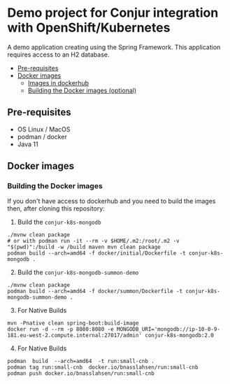 # Demo project for Conjur integration with OpenShift/Kubernetes
A demo application creating using the Spring Framework. 
This application requires access to an H2 database.

- [Pre-requisites](#pre-requisites)
- [Docker images](#docker-images)
  * [Images in dockerhub](#images-in-dockerhub)
  * [Building the Docker images (optional)](#building-the-docker-images--optional-)

## Pre-requisites
- OS Linux / MacOS
- podman / docker
- Java 11

## Docker images

### Building the Docker images 
If you don't have access to dockerhub and you need to build the images then, after cloning this repository:

1. Build the `conjur-k8s-mongodb`

```shell
./mvnw clean package
# or with podman run -it --rm -v $HOME/.m2:/root/.m2 -v "$(pwd)":/build -w /build maven mvn clean package
podman build --arch=amd64 -f docker/initial/Dockerfile -t conjur-k8s-mongodb .
```

2. Build the `conjur-k8s-mongodb-summon-demo`

```shell
./mvnw clean package
podman build --arch=amd64 -f docker/summon/Dockerfile -t conjur-k8s-mongodb-summon-demo .
```

3. For Native Builds

```shell
mvn -Pnative clean spring-boot:build-image
docker run -d --rm -p 8080:8080 -e MONGODB_URI='mongodb://ip-10-0-9-181.eu-west-2.compute.internal:27017/admin' conjur-k8s-mongodb:2.0
```

4. For Native Builds

```shell
podman  build  --arch=amd64  -t run:small-cnb .
podman tag run:small-cnb  docker.io/bnasslahsen/run:small-cnb
podman push docker.io/bnasslahsen/run:small-cnb
```